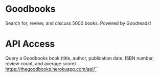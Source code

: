# Goodbooks

Search for, review, and discuss 5000 books. Powered by Goodreads!

# API Access

Query a Goodbooks book (title, author, publication date, ISBN number, review count, and average score) https://thegoodbooks.herokuapp.com/api/`<isbn>`



